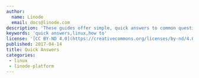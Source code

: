 ```yaml
---
author:
  name: Linode
  email: docs@linode.com
description: 'These guides offer simple, quick answers to common questions.'
keywords: 'quick answers,linux,how to'
license: '[CC BY-ND 4.0](https://creativecommons.org/licenses/by-nd/4.0)'
published: 2017-04-14
title: Quick Answers
categories:
 - linux
 - linode-platform
---
```

